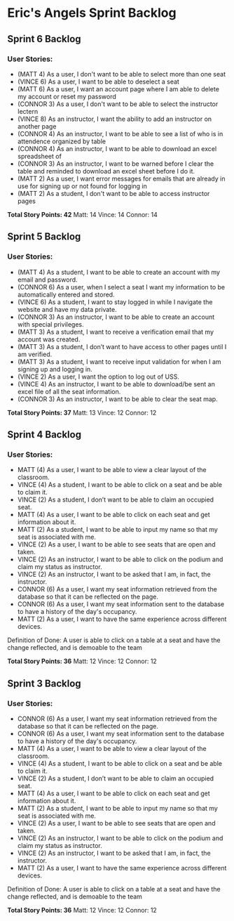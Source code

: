# Eric's Angels Sprint Backlog

## **Sprint 6 Backlog**

### User Stories:
- (MATT 4) As a user, I don't want to be able to select more than one seat
- (VINCE 6) As a user, I want to be able to deselect a seat
- (MATT 6) As a user, I want an account page where I am able to delete my account or reset my password
- (CONNOR 3) As a user, I don't want to be able to select the instructor lectern
- (VINCE 8) As an instructor, I want the ability to add an instructor on another page
- (CONNOR 4) As an instructor, I want to be able to see a list of who is in attendence organized by table
- (CONNOR 4) As an instructor, I want to be able to download an excel spreadsheet of 
- (CONNOR 3) As an instructor, I want to be warned before I clear the table and reminded to download an excel sheet before I do it.
- (MATT 2) As a user, I want error messages for emails that are already in use for signing up or not found for logging in
- (MATT 2) As a student, I don't want to be able to access instructor pages


**Total Story Points: 42**
Matt: 14
Vince: 14
Connor: 14

## **Sprint 5 Backlog**

### User Stories:
- (MATT 4) As a student, I want to be able to create an account with my email and password.
- (CONNOR 6) As a user, when I select a seat I want my information to be automatically entered and stored.
- (VINCE 6) As a student, I want to stay logged in while I navigate the website and have my data private.
- (CONNOR 3) As an instructor, I want to be able to create an account with special privileges.
- (MATT 3) As a student, I want to receive a verification email that my account was created.
- (MATT 3) As a student, I don’t want to have access to other pages until I am verified.
- (MATT 3) As a student, I want to receive input validation for when I am signing up and logging in.
- (VINCE 2) As a user, I want the option to log out of USS.
- (VINCE 4) As an instructor, I want to be able to download/be sent an excel file of all the seat information.
- (CONNOR 3) As an instructor, I want to be able to clear the seat map.


**Total Story Points: 37**
Matt: 13
Vince: 12
Connor: 12

## **Sprint 4 Backlog**

### User Stories:
- MATT (4) As a user, I want to be able to view a clear layout of the classroom.
- VINCE (4) As a student, I want to be able to click on a seat and be able to claim it.
- VINCE (2) As a student, I don’t want to be able to claim an occupied seat.
- MATT (4) As a user, I want to be able to click on each seat and get information about it.
- MATT (2) As a student, I want to be able to input my name so that my seat is associated with me.
- VINCE (2) As a user, I want to be able to see seats that are open and taken.
- VINCE (2) As an instructor,  I want to be able to click on the podium and claim my status as instructor.
- VINCE (2) As an instructor, I want to be asked that I am, in fact, the instructor.
- CONNOR (6) As a user, I want my seat information retrieved from the database so that it can be reflected on the page.
- CONNOR (6) As a user, I want my seat information sent to the database to have a history of the day's occupancy.
- MATT (2) As a user, I want to have the same experience across different devices.

Definition of Done:
A user is able to click on a table at a seat and have the change reflected, and is
demoable to the team

**Total Story Points: 36**
Matt: 12
Vince: 12
Connor: 12

## **Sprint 3 Backlog**

### User Stories:
- CONNOR (6) As a user, I want my seat information retrieved from the database so that it can be reflected on the page.
- CONNOR (6) As a user, I want my seat information sent to the database to have a history of the day's occupancy.
- MATT (4) As a user, I want to be able to view a clear layout of the classroom.
- VINCE (4) As a student, I want to be able to click on a seat and be able to claim it.
- VINCE (2) As a student, I don’t want to be able to claim an occupied seat.
- MATT (4) As a user, I want to be able to click on each seat and get information about it.
- MATT (2) As a student, I want to be able to input my name so that my seat is associated with me.
- VINCE (2) As a user, I want to be able to see seats that are open and taken.
- VINCE (2) As an instructor,  I want to be able to click on the podium and claim my status as instructor.
- VINCE (2) As an instructor, I want to be asked that I am, in fact, the instructor.
- MATT (2) As a user, I want to have the same experience across different devices.

Definition of Done:
A user is able to click on a table at a seat and have the change reflected, and is
demoable to the team

**Total Story Points: 36**
Matt: 12
Vince: 12
Connor: 12
